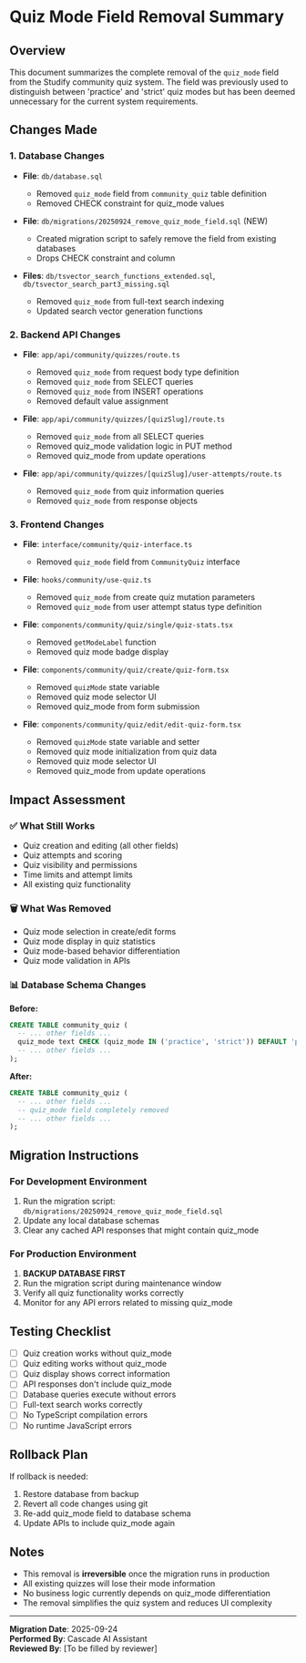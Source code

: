 # Quiz Mode Field Removal Summary

## Overview
This document summarizes the complete removal of the `quiz_mode` field from the Studify community quiz system. The field was previously used to distinguish between 'practice' and 'strict' quiz modes but has been deemed unnecessary for the current system requirements.

## Changes Made

### 1. Database Changes
- **File**: `db/database.sql`
  - Removed `quiz_mode` field from `community_quiz` table definition
  - Removed CHECK constraint for quiz_mode values

- **File**: `db/migrations/20250924_remove_quiz_mode_field.sql` (NEW)
  - Created migration script to safely remove the field from existing databases
  - Drops CHECK constraint and column

- **Files**: `db/tsvector_search_functions_extended.sql`, `db/tsvector_search_part3_missing.sql`
  - Removed `quiz_mode` from full-text search indexing
  - Updated search vector generation functions

### 2. Backend API Changes
- **File**: `app/api/community/quizzes/route.ts`
  - Removed `quiz_mode` from request body type definition
  - Removed `quiz_mode` from SELECT queries
  - Removed `quiz_mode` from INSERT operations
  - Removed default value assignment

- **File**: `app/api/community/quizzes/[quizSlug]/route.ts`
  - Removed `quiz_mode` from all SELECT queries
  - Removed quiz_mode validation logic in PUT method
  - Removed quiz_mode from update operations

- **File**: `app/api/community/quizzes/[quizSlug]/user-attempts/route.ts`
  - Removed `quiz_mode` from quiz information queries
  - Removed `quiz_mode` from response objects

### 3. Frontend Changes
- **File**: `interface/community/quiz-interface.ts`
  - Removed `quiz_mode` field from `CommunityQuiz` interface

- **File**: `hooks/community/use-quiz.ts`
  - Removed `quiz_mode` from create quiz mutation parameters
  - Removed `quiz_mode` from user attempt status type definition

- **File**: `components/community/quiz/single/quiz-stats.tsx`
  - Removed `getModeLabel` function
  - Removed quiz mode badge display

- **File**: `components/community/quiz/create/quiz-form.tsx`
  - Removed `quizMode` state variable
  - Removed quiz mode selector UI
  - Removed quiz_mode from form submission

- **File**: `components/community/quiz/edit/edit-quiz-form.tsx`
  - Removed `quizMode` state variable and setter
  - Removed quiz mode initialization from quiz data
  - Removed quiz mode selector UI
  - Removed quiz_mode from update operations

## Impact Assessment

### ✅ What Still Works
- Quiz creation and editing (all other fields)
- Quiz attempts and scoring
- Quiz visibility and permissions
- Time limits and attempt limits
- All existing quiz functionality

### 🗑️ What Was Removed
- Quiz mode selection in create/edit forms
- Quiz mode display in quiz statistics
- Quiz mode-based behavior differentiation
- Quiz mode validation in APIs

### 📊 Database Schema Changes
**Before:**
```sql
CREATE TABLE community_quiz (
  -- ... other fields ...
  quiz_mode text CHECK (quiz_mode IN ('practice', 'strict')) DEFAULT 'practice',
  -- ... other fields ...
);
```

**After:**
```sql
CREATE TABLE community_quiz (
  -- ... other fields ...
  -- quiz_mode field completely removed
  -- ... other fields ...
);
```

## Migration Instructions

### For Development Environment
1. Run the migration script: `db/migrations/20250924_remove_quiz_mode_field.sql`
2. Update any local database schemas
3. Clear any cached API responses that might contain quiz_mode

### For Production Environment
1. **BACKUP DATABASE FIRST**
2. Run the migration script during maintenance window
3. Verify all quiz functionality works correctly
4. Monitor for any API errors related to missing quiz_mode

## Testing Checklist
- [ ] Quiz creation works without quiz_mode
- [ ] Quiz editing works without quiz_mode
- [ ] Quiz display shows correct information
- [ ] API responses don't include quiz_mode
- [ ] Database queries execute without errors
- [ ] Full-text search works correctly
- [ ] No TypeScript compilation errors
- [ ] No runtime JavaScript errors

## Rollback Plan
If rollback is needed:
1. Restore database from backup
2. Revert all code changes using git
3. Re-add quiz_mode field to database schema
4. Update APIs to include quiz_mode again

## Notes
- This removal is **irreversible** once the migration runs in production
- All existing quizzes will lose their mode information
- No business logic currently depends on quiz_mode differentiation
- The removal simplifies the quiz system and reduces UI complexity

---
**Migration Date**: 2025-09-24  
**Performed By**: Cascade AI Assistant  
**Reviewed By**: [To be filled by reviewer]
